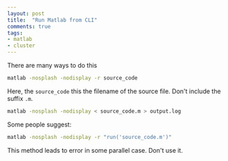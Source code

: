 ```yaml
---
layout: post
title:  "Run Matlab from CLI"
comments: true
tags:
- matlab
- cluster
---
```


There are many ways to do this

```sh
matlab -nosplash -nodisplay -r source_code
```

Here, the `source_code` this the filename of the source file. Don't include the suffix `.m`. 


```sh
matlab -nosplash -nodisplay < source_code.m > output.log
```

Some people suggest:

```sh
matlab -nosplash -nodisplay -r "run('source_code.m')"
```

This method leads to error in some parallel case. Don't use it.